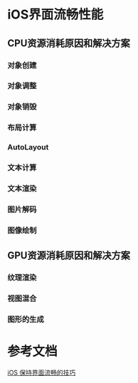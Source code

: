 # iOS界面流畅性能

## CPU资源消耗原因和解决方案
### 对象创建
### 对象调整
### 对象销毁
### 布局计算
### AutoLayout
### 文本计算
### 文本渲染
### 图片解码
### 图像绘制

## GPU资源消耗原因和解决方案
### 纹理渲染
### 视图混合
### 图形的生成



# 参考文档
[iOS 保持界面流畅的技巧](http://blog.ibireme.com/2015/11/12/smooth_user_interfaces_for_ios/)

